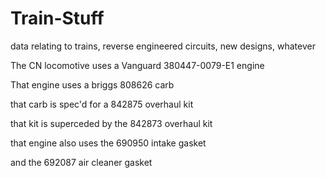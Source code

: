 # Train-Stuff
data relating to trains, reverse engineered circuits, new designs, whatever



The CN locomotive uses a Vanguard 380447-0079-E1 engine

That engine uses a briggs 808626 carb

that carb is spec'd for a 842875 overhaul kit

that kit is superceded by the 842873 overhaul kit

that engine also uses the 690950 intake gasket

and the 692087 air cleaner gasket
